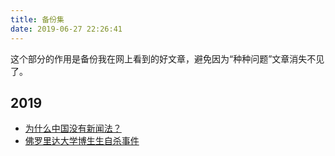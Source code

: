 ```yaml
---
title: 备份集
date: 2019-06-27 22:26:41
---
```

这个部分的作用是备份我在网上看到的好文章，避免因为“种种问题”文章消失不见了。

## 2019

- [为什么中国没有新闻法？](./为什么中国没有新闻法.html)
- [佛罗里达大学博生生自杀事件](/knowledge-base/backups/佛罗里达大学博生生自杀事件.html)
